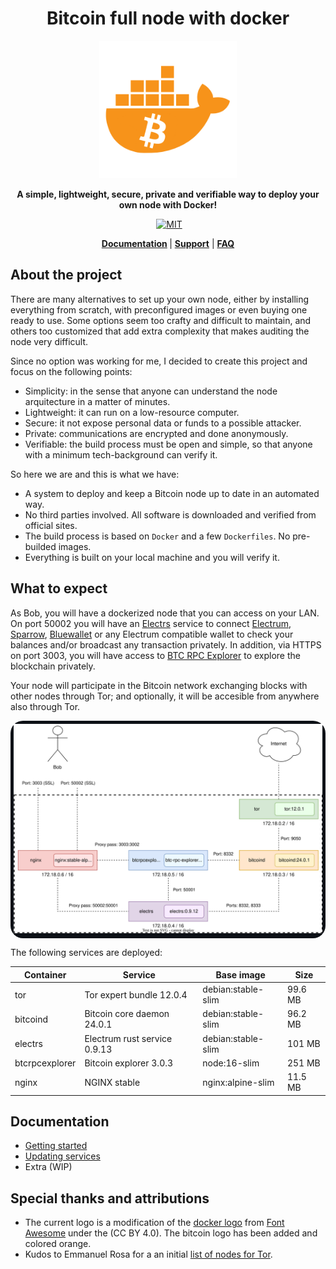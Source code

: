 <div align="center">
  <h1>Bitcoin full node with docker</h1>

  <img alt="Logo" src="./.doc/readme/logo.png" width="220"/>

  <p>
    <strong>A simple, lightweight, secure, private and verifiable way to deploy your own node with Docker!</strong>
  </p>

  <p>
  <a href="https://github.com/reverse-hash/bitcoin-full-node-with-docker/actions/workflows/build.yml">
<img alt="" src="https://github.com/reverse-hash/bitcoin-full-node-with-docker/actions/workflows/build.yml/badge.svg"></a>
    <a href="./LICENSE.txt"><img alt="MIT" src="https://img.shields.io/badge/license-MIT-blue.svg"/></a>  


  </p>

   <strong><a href="#documentation">Documentation</a> </strong>
   | <strong><a href="https://github.com/reverse-hash/bitcoin-full-node-with-docker/discussions">Support</a></strong>
   | <strong><a href="./FAQ.md">FAQ</a></strong>
</div>

## About the project

There are many alternatives to set up your own node, either by installing everything from scratch, with preconfigured images or even buying one ready to use. Some options seem too crafty and difficult to maintain, and others too customized that add extra complexity that makes auditing the node very difficult.

Since no option was working for me, I decided to create this project and focus on the following points:

- Simplicity: in the sense that anyone can understand the node arquitecture in a matter of minutes.
- Lightweight: it can run on a low-resource computer.
- Secure: it not expose personal data or funds to a possible attacker. 
- Private: communications are encrypted and done anonymously.
- Verifiable: the build process must be open and simple, so that anyone with a minimum tech-background can verify it.


So here we are and this is what we have:

- A system to deploy and keep a Bitcoin node up to date in an automated way.
- No third parties involved. All software is downloaded and verified from official sites.
- The build process is based on `Docker` and a few `Dockerfiles`. No pre-builded images.
- Everything is built on your local machine and you will verify it.

## What to expect

As Bob, you will have a dockerized node that you can access on your LAN. On port 50002 you will have an <a href="https://github.com/romanz/electrs">Electrs</a> service to connect <a href="https://github.com/spesmilo/electrum">Electrum</a>, <a href="https://github.com/sparrowwallet/sparrow">Sparrow</a>, <a href="https://github.com/bluewallet/bluewallet">Bluewallet</a> or any Electrum compatible wallet to check your balances and/or broadcast any transaction privately. In addition, via HTTPS on port 3003, you will have access to <a href="https://github.com/janoside/btc-rpc-explorer">BTC RPC Explorer</a> to explore the blockchain privately.

Your node will participate in the Bitcoin network exchanging blocks with other nodes through Tor; and optionally, it will be accesible from anywhere also through Tor.

<div style="border-radius:20px;padding:5px;background-color:#0d1117">
<img src=".doc/readme/diagram.svg"/>
</div>

The following services are deployed:

| Container | Service | Base image | Size |
| --- | --- | --- | --- |
| tor | Tor expert bundle 12.0.4 | debian:stable-slim | 99.6 MB |
| bitcoind | Bitcoin core daemon 24.0.1 | debian:stable-slim | 96.2 MB |
| electrs | Electrum rust service 0.9.13 | debian:stable-slim | 101 MB |
| btcrpcexplorer | Bitcoin explorer 3.0.3 | node:16-slim | 251 MB |
| nginx | NGINX stable | nginx:alpine-slim | 11.5 MB |


## Documentation
<a href="#documentation"></a>

- <a href="./GETTING_STARTED.md">Getting started</a>
- <a href="./UPDATING_SERVICES.md">Updating services</a>
- Extra (WIP)

## Special thanks and attributions

- The current logo is a modification of the <a href="https://fontawesome.com/icons/docker">docker logo</a> from <a href="https://fontawesome.com">Font Awesome</a> under the (CC BY 4.0). The bitcoin logo has been added and colored orange.
- Kudos to Emmanuel Rosa for a an initial <a href="https://github.com/emmanuelrosa/bitcoin-onion-nodes">list of nodes for Tor</a>.
